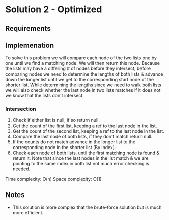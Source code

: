 ﻿# Solution 2 - Optimized

## Requirements

## Implemenation
To solve this problem we will compare each node of the two lists one by one
until we find a matching node. We will then return this node. Because the
lists may have a differing # of nodes before they intersect, before comparing
nodes we need to determine the lengths of both lists & advance down the longer
list until we get to the corresponding start node of the shorter list. While
determining the lengths since we need to walk both lists we will also check
whether the last node in two lists matches if it does not we know that the
lists don't intersect.

### Intersection

1. Check if either list is null, if so return null.
2. Get the count of the first list, keeping a ref to the last node in the list.
3. Get the count of the second list, keeping a ref to the last node in the list.
4. Compare the last node of both lists, if they don't match return null.
5. If the counts do not match advance in the longer list to the corresponding
node in the shorter list (By index).
6. Check each node of both lists, until the first matching node is found &
return it. Note that since the last nodes in the list match & we are pointing
to the same index in both list not much error checking is needed.

Time complexity: O(n)
Space complexity: O(1)

## Notes
- This solution is more complex that the brute-force solution but is much more
efficient.
